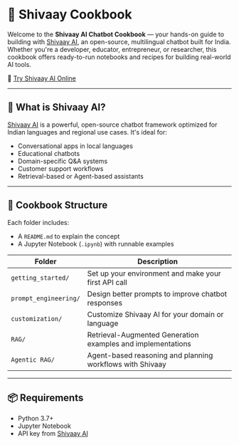 # 📘 Shivaay Cookbook

Welcome to the **Shivaay AI Chatbot Cookbook** — your hands-on guide to building with [Shivaay AI](https://shivaay.futurixai.com), an open-source, multilingual chatbot built for India. Whether you're a developer, educator, entrepreneur, or researcher, this cookbook offers ready-to-run notebooks and recipes for building real-world AI tools.

🔗 [Try Shivaay AI Online](https://shivaay.futurixai.com)

---

## 🚀 What is Shivaay AI?

[Shivaay AI](https://shivaay.futurixai.com) is a powerful, open-source chatbot framework optimized for Indian languages and regional use cases. It's ideal for:

- Conversational apps in local languages  
- Educational chatbots  
- Domain-specific Q&A systems  
- Customer support workflows  
- Retrieval-based or Agent-based assistants

---

## 📂 Cookbook Structure

Each folder includes:  
- A `README.md` to explain the concept  
- A Jupyter Notebook (`.ipynb`) with runnable examples

| Folder           | Description                                                      |
|------------------|------------------------------------------------------------------|
| `getting_started/`  | Set up your environment and make your first API call             |
| `prompt_engineering/` | Design better prompts to improve chatbot responses              |
| `customization/`    | Customize Shivaay AI for your domain or language                 |
| `RAG/`              | Retrieval-Augmented Generation examples and implementations      |
| `Agentic RAG/`      | Agent-based reasoning and planning workflows with Shivaay        |

---

## 📦 Requirements

- Python 3.7+  
- Jupyter Notebook  
- API key from [Shivaay AI](https://shivaay.futurixai.com)

